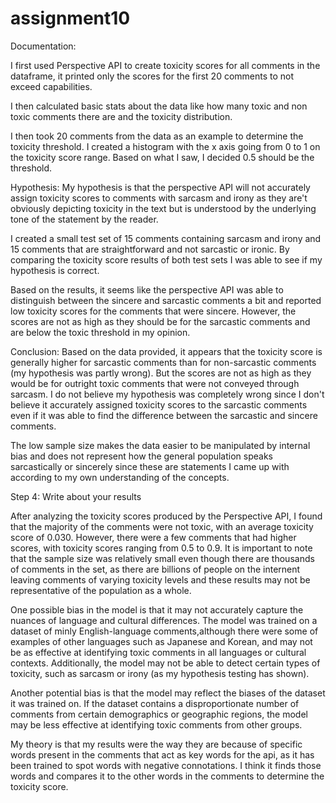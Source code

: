 # assignment10
Documentation:

I first used Perspective API to create toxicity scores for all comments in the dataframe, it printed only the scores for the first 20 comments to not exceed capabilities.

I then calculated basic stats about the data like how many toxic and non toxic comments there are and the toxicity distribution.

I then took 20 comments from the data as an example to determine the toxicity threshold. I created a histogram with the x axis going from 0 to 1 on the toxicity score range. Based on what I saw, I decided 0.5 should be the threshold.

Hypothesis: My hypothesis is that the perspective API will not accurately assign toxicity scores to comments with sarcasm and irony as they are't obviously depicting toxicity in the text but is understood by the underlying tone of the statement by the reader.

I created a small test set of 15 comments containing sarcasm and irony and 15 comments that are straightforward and not sarcastic or ironic. By comparing the toxicity score results of both test sets I was able to see if my hypothesis is correct.

Based on the results, it seems like the perspective API was able to distinguish between the sincere and sarcastic comments a bit and reported low toxicity scores for the comments that were sincere. However, the scores are not as high as they should be for the sarcastic comments and are below the toxic threshold in my opinion.

Conclusion: Based on the data provided, it appears that the toxicity score is generally higher for sarcastic comments than for non-sarcastic comments (my hypothesis was partly wrong). But the scores are not as high as they would be for outright toxic comments that were not conveyed through sarcasm. I do not believe my hypothesis was completely wrong since I don't believe it accurately assigned toxicity scores to the sarcastic comments even if it was able to find the difference between the sarcastic and sincere comments.

The low sample size makes the data easier to be manipulated by internal bias and does not represent how the general population speaks sarcastically or sincerely since these are statements I came up with according to my own understanding of the concepts.

Step 4: Write about your results

After analyzing the toxicity scores produced by the Perspective API, I found that the majority of the comments were not toxic, with an average toxicity score of 0.030. However, there were a few comments that had higher scores, with toxicity scores ranging from 0.5 to 0.9. It is important to note that the sample size was relatively small even though there are thousands of comments in the set, as there are billions of people on the internent leaving comments of varying toxicity levels and these results may not be representative of the population as a whole.

One possible bias in the model is that it may not accurately capture the nuances of language and cultural differences. The model was trained on a dataset of minly English-language comments,although there were some of examples of other languages such as Japanese and Korean, and may not be as effective at identifying toxic comments in all languages or cultural contexts. Additionally, the model may not be able to detect certain types of toxicity, such as sarcasm or irony (as my hypothesis testing has shown).

Another potential bias is that the model may reflect the biases of the dataset it was trained on. If the dataset contains a disproportionate number of comments from certain demographics or geographic regions, the model may be less effective at identifying toxic comments from other groups.

My theory is that my results were the way they are because of specific words present in the comments that act as key words for the api, as it has been trained to spot words with negative connotations. I think it finds those words and compares it to the other words in the comments to determine the toxicity score.
